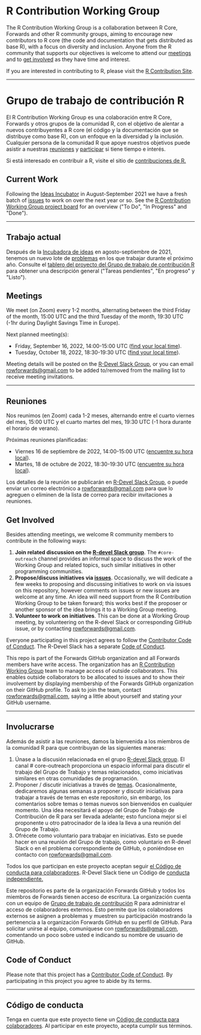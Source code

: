 # R Contribution Working Group

The R Contribution Working Group is a collaboration between R Core, Forwards and other R community groups, aiming to encourage new contributors to R core (the code and documentation that gets distributed as base R), with a focus on diversity and inclusion. Anyone from the R community that supports our objectives is welcome to attend our [meetings](#meetings) and to [get involved](#get-involved) as they have time and interest.

If you are interested in contributing to R, please visit the [R Contribution Site](https://forwards.github.io/rcontribution/).

---
# Grupo de trabajo de contribución R
El R Contribution Working Group es una colaboración entre R Core, Forwards y otros grupos de la comunidad R, con el objetivo de alentar a nuevos contribuyentes a R core (el código y la documentación que se distribuye como base R), con un enfoque en la diversidad y la inclusión. Cualquier persona de la comunidad R que apoye nuestros objetivos puede asistir a nuestras [reuniones](#meetings) y [participar](#get-involved) si tiene tiempo e interés.

Si está interesado en contribuir a R, visite el sitio de [contribuciones de R.](https://forwards.github.io/rcontribution/)

## Current Work

Following the [Ideas Incubator](ideas_incubator.md) in August-September 2021 we have a fresh batch of [issues](https://github.com/forwards/rcontribution/issues) to work on over the next year or so. See the [R Contribution Working Group project board](https://github.com/forwards/rcontribution/projects/1#card-69991106) for an overview ("To Do", "In Progress" and "Done").

---

## Trabajo actual

Después de la [Incubadora de ideas](ideas_incubator.md) en agosto-septiembre de 2021, tenemos un nuevo lote de [problemas](https://github.com/forwards/rcontribution/issues) en los que trabajar durante el próximo año. Consulte el [tablero del proyecto del Grupo de trabajo de contribución R](https://github.com/forwards/rcontribution/projects/1#card-69991106) para obtener una descripción general ("Tareas pendientes", "En progreso" y "Listo").


## Meetings

We meet (on Zoom) every 1-2 months, alternating between the third Friday of the month, 15:00 UTC and the third Tuesday of the month, 19:30 UTC (-1hr during Daylight Savings Time in Europe). 

Next planned meeting(s):
 - Friday, September 16, 2022, 14:00-15:00 UTC ([find your local time](https://arewemeetingyet.com/UTC/2022-09-16/14:00/R%20Contribution%20Working%20Group)).
 - Tuesday, October 18, 2022, 18:30-19:30 UTC ([find your local time](https://arewemeetingyet.com/UTC/2022-10-18/18:30/R%20Contribution%20Working%20Group)).

Meeting details will be posted on the [R-Devel Slack Group](https://forwards.github.io/rcontribution/slack), or you can email rowforwards@gmail.com to be added to/removed from the mailing list to receive meeting invitations.

---
## Reuniones

Nos reunimos (en Zoom) cada 1-2 meses, alternando entre el cuarto viernes del mes, 15:00 UTC y el cuarto martes del mes, 19:30 UTC (-1 hora durante el horario de verano).

Próximas reuniones planificadas:

 - Viernes 16 de septiembre de 2022, 14:00-15:00 UTC ([encuentre su hora local](https://arewemeetingyet.com/UTC/2022-09-16/14:00/Grupo%20de%20trabajo%20de%20contribución%20R)).
 - Martes, 18 de octubre de 2022, 18:30-19:30 UTC ([encuentre su hora local](https://arewemeetingyet.com/UTC/2022-10-18/18:30/Grupo%20de%20trabajo%20de%20contribución%20R)).

Los detalles de la reunión se publicarán en [R-Devel Slack Group](https://forwards.github.io/rcontribution/slack), o puede enviar un correo electrónico a rowforwards@gmail.com para que lo agreguen o eliminen de la lista de correo para recibir invitaciones a reuniones.

## Get Involved

Besides attending meetings, we welcome R community members to contribute in the following ways:

1. **Join related discussion on the [R-devel Slack group](https://forwards.github.io/rcontribution/slack)**. The `#core-outreach` channel provides an informal space to discuss the work of the Working Group and related topics, such similar initiatives in other programming communities.
2. **Propose/discuss initiatives via [issues](https://github.com/forwards/rcontribution/issues)**. Occasionally, we will dedicate a few weeks to proposing and discussing initiatives to work on via issues on this repository, however comments on issues or new issues are welcome at any time. An idea will need support from the R Contribution Working Group to be taken forward; this works best if the proposer or another sponsor of the idea brings it to a Working Group meeting.
3. **Volunteer to work on initiatives**. This can be done at a Working Group meeting, by volunteering on the R-devel Slack or corresponding GitHub issue, or by contacting rowforwards@gmail.com.

Everyone participating in this project agrees to follow the [Contributor Code of Conduct](https://github.com/forwards/rcontribution/blob/master/CONDUCT.md). The R-Devel Slack has a separate [Code of Conduct](https://forwards.github.io/rcontribution/slack).

This repo is part of the Forwards GitHub organization and all Forwards members have write access. The organization has an [R Contribution Working Group](https://github.com/orgs/forwards/teams/r-contribution-working-group) team to manage access of outside collaborators. This enables outside collaborators to be allocated to issues and to show their involvement by displaying membership of the Forwards GitHub organization on their GitHub profile. To ask to join the team, contact rowforwards@gmail.com, saying a little about yourself and stating your GitHub username.

---
## Involucrarse
Además de asistir a las reuniones, damos la bienvenida a los miembros de la comunidad R para que contribuyan de las siguientes maneras:

1. Únase a la discusión relacionada en el grupo [R-devel Slack group](https://forwards.github.io/rcontribution/slack). El canal # core-outreach proporciona un espacio informal para discutir el trabajo del Grupo de Trabajo y temas relacionados, como iniciativas similares en otras comunidades de programación.
2. Proponer / discutir iniciativas a través de [temas](https://github.com/forwards/rcontribution/issues). Ocasionalmente, dedicaremos algunas semanas a proponer y discutir iniciativas para trabajar a través de temas en este repositorio, sin embargo, los comentarios sobre temas o temas nuevos son bienvenidos en cualquier momento. Una idea necesitará el apoyo del Grupo de Trabajo de Contribución de R para ser llevada adelante; esto funciona mejor si el proponente u otro patrocinador de la idea la lleva a una reunión del Grupo de Trabajo.
3. Ofrécete como voluntario para trabajar en iniciativas. Esto se puede hacer en una reunión del Grupo de trabajo, como voluntario en R-devel Slack o en el problema correspondiente de GitHub, o poniéndose en contacto con rowforwards@gmail.com.

Todos los que participan en este proyecto aceptan seguir [el Código de conducta para colaboradores](https://github.com/forwards/rcontribution/blob/master/CONDUCT.md). R-Devel Slack tiene un Código de [conducta independiente.](https://forwards.github.io/rcontribution/slack)

Este repositorio es parte de la organización Forwards GitHub y todos los miembros de Forwards tienen acceso de escritura. La organización cuenta con un equipo de [Grupo de trabajo de contribución](https://github.com/orgs/forwards/teams/r-contribution-working-group) R para administrar el acceso de colaboradores externos. Esto permite que los colaboradores externos se asignen a problemas y muestren su participación mostrando la pertenencia a la organización Forwards GitHub en su perfil de GitHub. Para solicitar unirse al equipo, comuníquese con rowforwards@gmail.com, comentando un poco sobre usted e indicando su nombre de usuario de GitHub.


## Code of Conduct

Please note that this project has a [Contributor Code of Conduct](https://github.com/forwards/rcontribution/blob/master/CONDUCT.md).
By participating in this project you agree to abide by its terms.

---
## Código de conducta
Tenga en cuenta que este proyecto tiene un [Código de conducta para colaboradores](https://github.com/forwards/rcontribution/blob/master/CONDUCT.md). Al participar en este proyecto, acepta cumplir sus términos.

